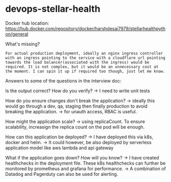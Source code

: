 # devops-stellar-health

Docker hub location:
https://hub.docker.com/repository/docker/harshdesai7979/stellarhealthpython/general


What's missing?
    
    For actual production deployment, ideally an nginx ingress controller with an ingress pointing to the service with a cloudflare url pointing towards the load balancer(associated with the ingress) would be required. It is not complex, but it would be an unnecessary cost at the moment. I can spin it up if required too though, just let me know.


Answers to some of the questions in the interview doc:

Is the output correct? How do you verify?
  -> I need to write unit tests

How do you ensure changes don't break the application?
  -> ideally this would go through a dev, qa, staging then finally production to avoid breaking the application. 
  -> for unauth access, RBAC is useful. 

How might the application scale?
  -> using replicaCount. To ensure scalability, increasign the replica count on the pod will be enough. 

How can this application be deployed?
  -> I have deployed this via k8s, docker and helm. 
  -> It could however, be also deployed by serverless application model like aws lambda and api gateway

What if the application goes down? How will you know?
  -> I have created healthchecks in the deployment file. These k8s healthchecks can further be monitored by prometheus and grafana for performance. 
  -> A combination of Datadog and Pagerduty can also be used for alerting. 
